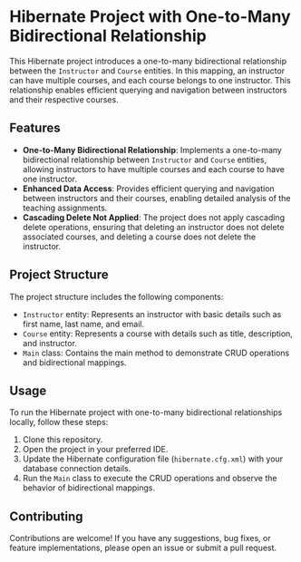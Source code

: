 # Hibernate Project with One-to-Many Bidirectional Relationship

This Hibernate project introduces a one-to-many bidirectional relationship between the `Instructor` and `Course` entities. In this mapping, an instructor can have multiple courses, and each course belongs to one instructor. This relationship enables efficient querying and navigation between instructors and their respective courses.

## Features

- **One-to-Many Bidirectional Relationship**: Implements a one-to-many bidirectional relationship between `Instructor` and `Course` entities, allowing instructors to have multiple courses and each course to have one instructor.
- **Enhanced Data Access**: Provides efficient querying and navigation between instructors and their courses, enabling detailed analysis of the teaching assignments.
- **Cascading Delete Not Applied**: The project does not apply cascading delete operations, ensuring that deleting an instructor does not delete associated courses, and deleting a course does not delete the instructor.

## Project Structure

The project structure includes the following components:

- `Instructor` entity: Represents an instructor with basic details such as first name, last name, and email.
- `Course` entity: Represents a course with details such as title, description, and instructor.
- `Main` class: Contains the main method to demonstrate CRUD operations and bidirectional mappings.

## Usage

To run the Hibernate project with one-to-many bidirectional relationships locally, follow these steps:

1. Clone this repository.
2. Open the project in your preferred IDE.
3. Update the Hibernate configuration file (`hibernate.cfg.xml`) with your database connection details.
4. Run the `Main` class to execute the CRUD operations and observe the behavior of bidirectional mappings.

## Contributing

Contributions are welcome! If you have any suggestions, bug fixes, or feature implementations, please open an issue or submit a pull request.

